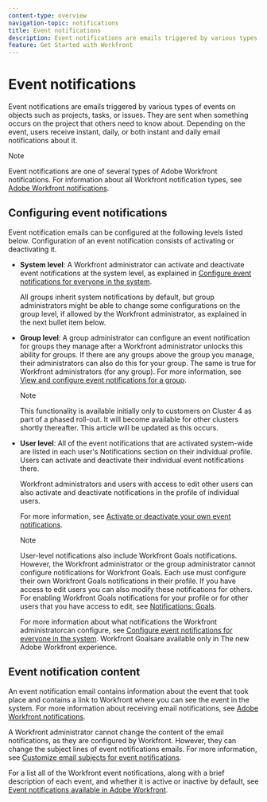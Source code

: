 ```yaml
---
content-type: overview
navigation-topic: notifications
title: Event notifications
description: Event notifications are emails triggered by various types of events on objects such as projects, tasks, or issues. They are sent when something occurs on the project that others need to know about. Depending on the event, users receive instant, daily, or both instant and daily email notifications about it.
feature: Get Started with Workfront
---
```


# Event notifications

Event notifications are emails triggered by various types of events on objects such as projects, tasks, or issues. They are sent when something occurs on the project that others need to know about. Depending on the event, users receive instant, daily, or both instant and daily email notifications about it.

>[!NOTE]
>
>Event notifications are one of several types of Adobe Workfront notifications. For information about all Workfront notification types, see [Adobe Workfront notifications](../../workfront-basics/using-notifications/wf-notifications.md).

## Configuring event notifications

Event notification emails can be configured at the following levels listed below. Configuration of an event notification consists of activating or deactivating it.

* **System level**: A Workfront administrator can activate and deactivate event notifications at the system level, as explained in [Configure event notifications for everyone in the system](../../administration-and-setup/manage-workfront/emails/configure-event-notifications-for-everyone-in-the-system.md).

  All groups inherit system notifications by default, but group administrators might be able to change some configurations on the group level, if allowed by the Workfront administrator, as explained in the next bullet item below.

* **Group level**: A group administrator can configure an event notification for groups they manage after a Workfront administrator unlocks this ability for groups. If there are any groups above the group you manage, their administrators can also do this for your group. The same is true for Workfront administrators (for any group). For more information, see [View and configure event notifications for a group](../../administration-and-setup/manage-groups/create-and-manage-groups/view-and-configure-event-notifications-group.md).

  >[!NOTE]
  >
  >This functionality is available initially only to customers on Cluster 4 as part of a phased roll-out. It will become available for other clusters shortly thereafter. This article will be updated as this occurs.

* **User level**: All of the event notifications that are activated system-wide are listed in each user's Notifications section on their individual profile. Users can activate and deactivate their individual event notifications there.

  Workfront administrators and users with access to edit other users can also activate and deactivate notifications in the profile of individual users.

  For more information, see [Activate or deactivate your own event notifications](../../workfront-basics/using-notifications/activate-or-deactivate-your-own-event-notifications.md).

  >[!NOTE]
  >
  >User-level notifications also include Workfront Goals notifications. However, the Workfront administrator or the group administrator cannot configure notifications for Workfront Goals. Each use must configure their own Workfront Goals notifications in their profile. If you have access to edit users you can also modify these notifications for others. For enabling Workfront Goals notifications for your profile or for other users that you have access to edit, see [Notifications: Goals](../../workfront-basics/using-notifications/notifications-goals.md).

  For more information about what notifications the Workfront administratorcan configure, see [Configure event notifications for everyone in the system](../../administration-and-setup/manage-workfront/emails/configure-event-notifications-for-everyone-in-the-system.md). Workfront Goalsare available only in The new Adobe Workfront experience.

## Event notification content

An event notification email contains information about the event that took place and contains a link to Workfront where you can see the event in the system. For more information about receiving email notifications, see [Adobe Workfront notifications](../../workfront-basics/using-notifications/wf-notifications.md).

A Workfront administrator cannot change the content of the email notifications, as they are configured by Workfront. However, they can change the subject lines of event notifications emails. For more information, see [Customize email subjects for event notifications](../../administration-and-setup/manage-workfront/emails/custom-email-subjects-event-notification.md).

For a list all of the Workfront event notifications, along with a brief description of each event, and whether it is active or inactive by default, see [Event notifications available in Adobe Workfront](../../administration-and-setup/manage-workfront/emails/event-notifications-available-in-wf.md).
